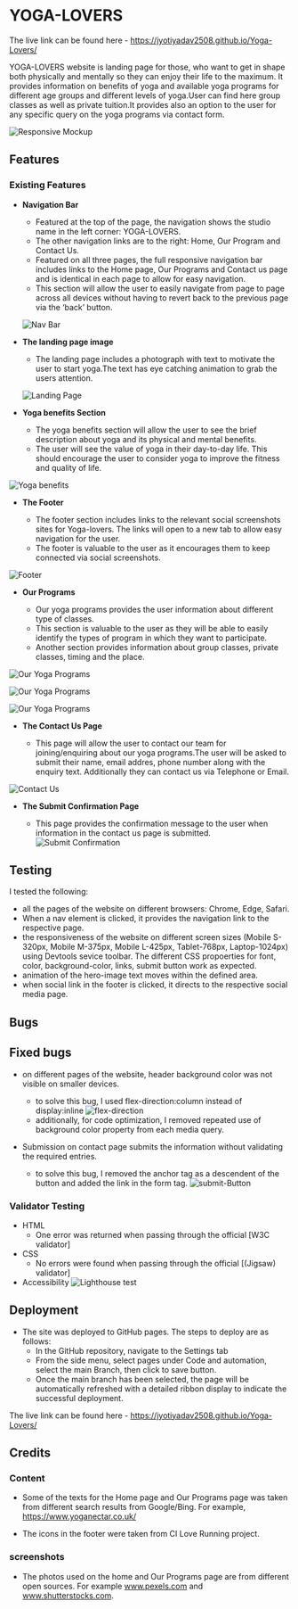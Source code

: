  # YOGA-LOVERS
 The live link can be found here -  https://jyotiyadav2508.github.io/Yoga-Lovers/

YOGA-LOVERS website is landing page for those, who want to get in shape both physically and mentally so they can enjoy their life to the maximum. It provides information on benefits of yoga and available yoga programs for different age groups and different levels of yoga.User can find here group classes as well as private tuition.It provides also an option to the user for any specific query on the yoga programs via contact form.

![Responsive Mockup](https://github.com/jyotiyadav2508/Yoga-Lovers/blob/main/screenshots/yoga-lovers-mockup.png)

 ## Features 

### Existing Features

- __Navigation Bar__

  - Featured at the top of the page, the navigation shows the studio name in the left corner: YOGA-LOVERS.
  - The other navigation links are to the right: Home, Our Program and Contact Us.
  - Featured on all three pages, the full responsive navigation bar includes links to the Home page, Our Programs and Contact us page and is identical in each page to allow for easy navigation.
  - This section will allow the user to easily navigate from page to page across all devices without having to revert back to the previous page via the ‘back’ button. 

  ![Nav Bar](https://github.com/jyotiyadav2508/Yoga-Lovers/blob/main/screenshots/yoga-lovers-nav.png)

- __The landing page image__

  - The landing page includes a photograph with text to motivate the user to start yoga.The text has eye catching animation to grab the users attention.

  ![Landing Page](https://github.com/jyotiyadav2508/Yoga-Lovers/blob/main/screenshots/yoga-lovers-hero-img.png)

- __Yoga benefits Section__

  - The yoga benefits section will allow the user to see the  brief description about yoga and its physical and mental benefits.
  - The user will see the value of yoga in their day-to-day life. This should encourage the user to consider yoga to improve the fitness and quality of life. 

![Yoga benefits](https://github.com/jyotiyadav2508/Yoga-Lovers/blob/main/screenshots/yoga-lovers-benefits.png)

- __The Footer__ 

  - The footer section includes links to the relevant social screenshots sites for Yoga-lovers. The links will open to a new tab to allow easy navigation for the user. 
  - The footer is valuable to the user as it encourages them to keep connected via social screenshots.

![Footer](https://github.com/jyotiyadav2508/Yoga-Lovers/blob/main/screenshots/yoga-lovers-footer.png)

- __Our Programs__

  - Our yoga programs provides the user information about different type of classes. 
  - This section is valuable to the user as they will be able to easily identify the types of program in which they want to participate. 
  - Another section provides information about group classes, private classes, timing and the place.

![Our Yoga Programs](https://github.com/jyotiyadav2508/Yoga-Lovers/blob/main/screenshots/yoga-lovers-programs1.png)

![Our Yoga Programs](https://github.com/jyotiyadav2508/Yoga-Lovers/blob/main/screenshots/yoga-lovers-programs2.png)

![Our Yoga Programs](https://github.com/jyotiyadav2508/Yoga-Lovers/blob/main/screenshots/yoga-lovers-class.png)

- __The Contact Us Page__

  - This page will allow the user to contact our team for joining/enquiring about our yoga programs.The user will be asked to submit their name, email addres, phone number along with the enquiry text. Additionally they can contact us via Telephone or Email.

![Contact Us](https://github.com/jyotiyadav2508/Yoga-Lovers/blob/main/screenshots/yoga-lovers-contactus.png)

- __The Submit Confirmation Page__
  
   - This page provides the confirmation message to the user when information in the contact us page is submitted.
 ![Submit Confirmation](https://github.com/jyotiyadav2508/Yoga-Lovers/blob/main/screenshots/yoga-lovers-thanku.png) 


## Testing 
I tested the following:
- all the pages of the website on different browsers: Chrome, Edge, Safari.
- When a nav element is clicked, it provides the navigation link to the respective page. 
- the responsiveness of the website on different screen sizes (Mobile S-320px, Mobile M-375px, Mobile L-425px, Tablet-768px, Laptop-1024px) using Devtools sevice toolbar. The different CSS propoerties for font, color, background-color, links, submit button work as expected.
- animation of the hero-image text moves within the defined area.
- when social link in the footer is clicked, it directs to the respective social media page.


## Bugs

## Fixed bugs

- on different pages of the website, header background color was not visible on smaller devices.
  - to solve this bug, I used flex-direction:column instead of display:inline
  ![flex-direction]((https://github.com/jyotiyadav2508/Yoga-Lovers/blob/main/screenshots/flex.png))
  - additionally, for code optimization, I removed repeated use of background color property from each media query. 

- Submission on contact page submits the information without validating the required entries.
  - to solve this bug, I removed the anchor tag as a descendent of the button and added the link in the form tag.
   ![submit-Button]()

### Validator Testing 

- HTML
  - One error was returned when passing through the official [W3C validator]
- CSS
  - No errors were found when passing through the official [(Jigsaw) validator]
- Accessibility
  ![Lighthouse test](https://github.com/jyotiyadav2508/Yoga-Lovers/blob/main/screenshots/yoga-lovers-lighthouse.png)

## Deployment

- The site was deployed to GitHub pages. The steps to deploy are as follows: 
  - In the GitHub repository, navigate to the Settings tab 
  - From the side menu, select pages under Code and automation, select the main Branch, then click to save button.
  - Once the main branch has been selected, the page will be automatically refreshed with a detailed ribbon display to indicate the successful deployment. 

The live link can be found here -  https://jyotiyadav2508.github.io/Yoga-Lovers/

## Credits

### Content 

- Some of the texts for the Home page and Our Programs page was taken from different search results from Google/Bing. For example, https://www.yoganectar.co.uk/

- The icons in the footer were taken from CI Love Running project.

### screenshots

- The photos used on the home and Our Programs page are from different open sources. For example www.pexels.com and www.shutterstocks.com.



  

